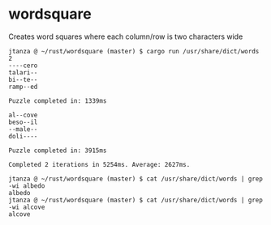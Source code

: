 # wordsquare

Creates word squares where each column/row is two characters wide

```
jtanza @ ~/rust/wordsquare (master) $ cargo run /usr/share/dict/words 2  
----cero
talari--
bi--te--
ramp--ed

Puzzle completed in: 1339ms

al--cove
beso--il
--male--
doli----

Puzzle completed in: 3915ms

Completed 2 iterations in 5254ms. Average: 2627ms.

jtanza @ ~/rust/wordsquare (master) $ cat /usr/share/dict/words | grep -wi albedo
albedo
jtanza @ ~/rust/wordsquare (master) $ cat /usr/share/dict/words | grep -wi alcove
alcove
```
